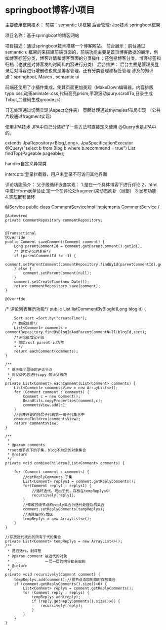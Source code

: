 # springboot博客小项目
 
主要使用框架技术：
前端：semantic UI框架
后台管理: Jpa技术 springboot框架

项目名称：基于springboot的博客网站

项目描述：通过springboot技术搭建一个博客网站。
前台展示：前台通过 semantic ui框架的来搭建前端页面的，前端功能主要是首页博客数据的展示，例如博客标签分类，博客详情和博客页面的分页操作；还包括博客分类，博客标签和归档（也就是对博客发的时间和内容进行分类）
 后台维护： 后台主要是管理员登录后对博客进行增删改也就是博客管理，还有分类管理和标签管理
涉及的知识点：springboot, Maven , semantic ui

前端还使用了小插件集成，使其页面更加美观（MakeDown编辑器，内容排版typo.css,动画animate·.css,代码高亮prism,平滑滚动jqury.scrollTo,目录生成Tobot,二维码生成qrcode.js）

日志处理通过切面实现(Aspect文件夹）
页面处理通过thymeleaf布局实现 （公共片段通过fragment实现）

使用JPA技术 JPA中自己分装好了一些方法可直接定义使用  @Query也是JPA中的。

extends JpaRepository<Blog,Long>, JpaSpecificationExecutor<Blog>
 @Query("select b from Blog b where b.recommend = true")
    List<Blog> findTop(Pageable pageable);
 
 
 handler自定义异常类
 
 intercptor登录拦截器，用户未登录不可访问其他界面
 
 评论功能简介：
 父子级循环嵌套实现：
 1.是在一个具体博客下进行评论
 2，html中进行form表单验证  定一个在评论处fragment来动态刷新（局部）
 3.发布功能
 4.实现嵌套循环
 
@Service
public class CommentServiceImpl implements CommentService {

    @Autowired
    private CommentRepository commentRepository;


    @Transactional
    @Override
    public Comment saveComment(Comment comment) {
        Long parentCommentId = comment.getParentComment().getId();
        /* 建立子父的关系*/
        if (parentCommentId != -1) {
            comment.setParentComment(commentRepository.findById(parentCommentId).get());
        } else {
            comment.setParentComment(null);
        }
        comment.setCreateTime(new Date());
        return commentRepository.save(comment);
    }

    @Override
   /* 评论列表展示功能*/
    public List<Comment> listCommentByBlogId(Long blogId) {

        Sort sort =Sort.by("createTime");
       /* 数据处理*/
        List<Comment> comments = commentRepository.findByBlogIdAndParentCommentNull(blogId,sort);
        /*评论形成父子级
        * 顶层root parent-id为空
        * */
        return eachComment(comments);
    }

    /**
     * 循环每个顶级的评论节点
     * 对父级内容进行copy 防止父级内
     */
    private List<Comment> eachComment(List<Comment> comments) {
        List<Comment> commentsView = new ArrayList<>();
        for (Comment comment : comments) {
            Comment c = new Comment();
            BeanUtils.copyProperties(comment,c);
            commentsView.add(c);
        }
        //合并评论的各层子代到第一级子代集合中
        combineChildren(commentsView);
        return commentsView;
    }

    /**
     *
     * @param comments
     *root根节点下的子集，blog不为空的对象集合
     * @return
     */
    private void combineChildren(List<Comment> comments) {

        for (Comment comment : comments) {
            //getReplyComments 子集
            List<Comment> replys1 = comment.getReplyComments();
            for(Comment reply1 : replys1) {
                //循环迭代，找出子代，存放在tempReplys中
                recursively(reply1);
            }
            //修改顶级节点的reply集合为迭代处理后的集合
            comment.setReplyComments(tempReplys);
            //清除临时存放区
            tempReplys = new ArrayList<>();
        }
    }

    //存放迭代找出的所有子代的集合
    private List<Comment> tempReplys = new ArrayList<>();
    /**
     * 递归迭代，剥洋葱
     * @param comment 被迭代的对象
     *                一层一层的内容都获取到
     * @return
     */
    private void recursively(Comment comment) {
        tempReplys.add(comment);//顶节点添加到临时存放集合
        if (comment.getReplyComments().size()>0) {
            List<Comment> replys = comment.getReplyComments();
            for (Comment reply : replys) {
                tempReplys.add(reply);
                if (reply.getReplyComments().size()>0) {
                    recursively(reply);
                }
            }
        }
    }
